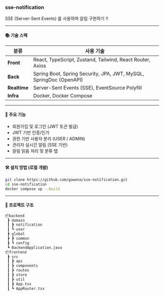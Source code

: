 ### sse-notification 

SSE (Server-Sent Events) 를 사용하여 알림 구현하기 !!

---

#### 📚 기술 스택

| 분류       | 사용 기술 |
|------------|-----------|
| **Front**  | React, TypeScript, Zustand, Tailwind, React Router, Axios |
| **Back**   | Spring Boot, Spring Security, JPA, JWT, MySQL, SpringDoc (OpenAPI) |
| **Realtime** | Server-Sent Events (SSE), EventSource Polyfill |
| **Infra**  | Docker, Docker Compose |
---

#### 🧩 주요 기능

- 회원가입 및 로그인 (JWT 토큰 발급)
- JWT 기반 인증/인가
- 권한 기반 사용자 분리 (USER / ADMIN)
- 관리자 실시간 알림 (SSE 기반)
- 알림 읽음 처리 및 분류 탭

---

#### 🛠️ 설치 방법 (로컬 개발)

```bash
git clone https://github.com/gawona/sse-notification.git
cd sse-notification
docker compose up --build
```

---

#### 📂 프로젝트 구조

```bash
📦backend
 ┣ domain
 ┃ ┣ notification
 ┃ ┗ user
 ┣ global
 ┣ ┣ common
 ┣ ┗ config
 ┗ BackendApplication.java
📦frontend
 ┣ src
 ┃ ┣ api
 ┃ ┣ components
 ┃ ┣ routes
 ┃ ┣ store
 ┃ ┣ util
 ┃ ┣ App.tsx
 ┃ ┗ AppRouter.tsx
```


